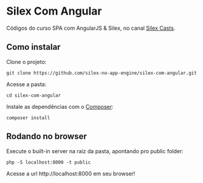 # Silex Com Angular

Códigos do curso SPA com AngularJS &amp; Silex, no canal [Silex Casts](http://youtube.com/SilexCasts).

## Como instalar

Clone o projeto:


``` git clone https://github.com/silex-no-app-engine/silex-com-angular.git ```

Acesse a pasta:

``` cd silex-com-angular ```

Instale as dependências com o [Composer](https://getcomposer.org):

``` composer install ``` 


## Rodando no browser

Execute o built-in server na raiz da pasta, apontando pro public folder: 

``` php -S localhost:8000 -t public ``` 


Acesse a url http://localhost:8000 em seu browser!

